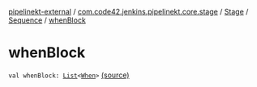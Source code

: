 [pipelinekt-external](../../../index.md) / [com.code42.jenkins.pipelinekt.core.stage](../../index.md) / [Stage](../index.md) / [Sequence](index.md) / [whenBlock](./when-block.md)

# whenBlock

`val whenBlock: `[`List`](https://kotlinlang.org/api/latest/jvm/stdlib/kotlin.collections/-list/index.html)`<`[`When`](../../../com.code42.jenkins.pipelinekt.core/-when.md)`>` [(source)](https://github.com/code42/pipelinekt/tree/master/core/src/main/kotlin/com/code42/jenkins/pipelinekt/core/stage/Stage.kt#L65)